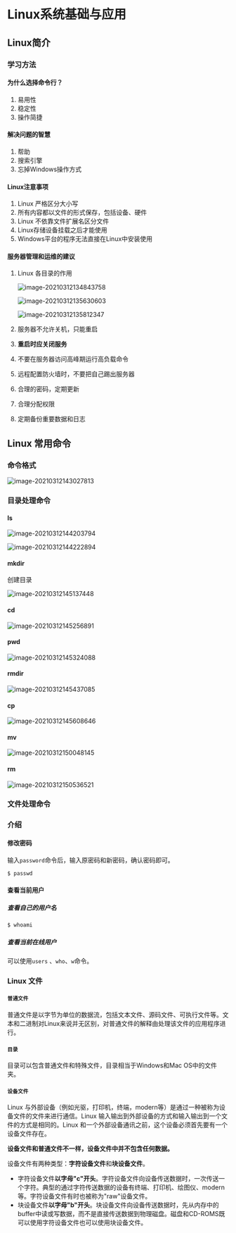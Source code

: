 # Linux系统基础与应用

## Linux简介

### 学习方法

#### 为什么选择命令行？

1. 易用性
2. 稳定性
3. 操作简捷

#### 解决问题的智慧

1. 帮助
2. 搜索引擎
3. 忘掉Windows操作方式

#### Linux注意事项

1. Linux 严格区分大小写
2. 所有内容都以文件的形式保存，包括设备、硬件
3. Linux 不依靠文件扩展名区分文件
4. Linux存储设备挂载之后才能使用
5. Windows平台的程序无法直接在Linux中安装使用

#### 服务器管理和运维的建议

1. Linux 各目录的作用

   ![image-20210312134843758](https://gitee.com/lijiangdao/notebook-map-bed/raw/master/noteIMG/image-20210312134843758.png)

   ![image-20210312135630603](https://gitee.com/lijiangdao/notebook-map-bed/raw/master/noteIMG/image-20210312135630603.png)

   ![image-20210312135812347](https://gitee.com/lijiangdao/notebook-map-bed/raw/master/noteIMG/image-20210312135812347.png)

2. 服务器不允许关机，只能重启

3. **重启时应关闭服务**

4. 不要在服务器访问高峰期运行高负载命令

5. 远程配置防火墙时，不要把自己踢出服务器 

6. 合理的密码，定期更新

7. 合理分配权限

8. 定期备份重要数据和日志

## Linux 常用命令

### 命令格式

![image-20210312143027813](https://gitee.com/lijiangdao/notebook-map-bed/raw/master/noteIMG/image-20210312143027813.png)

### 目录处理命令

#### ls

![image-20210312144203794](https://gitee.com/lijiangdao/notebook-map-bed/raw/master/noteIMG/image-20210312144203794.png)

![image-20210312144222894](https://gitee.com/lijiangdao/notebook-map-bed/raw/master/noteIMG/image-20210312144222894.png)

#### mkdir

创建目录

![image-20210312145137448](https://gitee.com/lijiangdao/notebook-map-bed/raw/master/noteIMG/image-20210312145137448.png)

#### cd

![image-20210312145256891](https://gitee.com/lijiangdao/notebook-map-bed/raw/master/noteIMG/image-20210312145256891.png)

#### pwd

![image-20210312145324088](https://gitee.com/lijiangdao/notebook-map-bed/raw/master/noteIMG/image-20210312145324088.png)

#### rmdir

![image-20210312145437085](https://gitee.com/lijiangdao/notebook-map-bed/raw/master/noteIMG/image-20210312145437085.png)

#### cp

![image-20210312145608646](https://gitee.com/lijiangdao/notebook-map-bed/raw/master/noteIMG/image-20210312145608646.png)

#### mv

![image-20210312150048145](https://gitee.com/lijiangdao/notebook-map-bed/raw/master/noteIMG/image-20210312150048145.png)

#### rm

![image-20210312150536521](https://gitee.com/lijiangdao/notebook-map-bed/raw/master/noteIMG/image-20210312150536521.png)

### 文件处理命令



### 介绍

#### 修改密码

输入`password`命令后，输入原密码和新密码，确认密码即可。

```bash
$ passwd
```

#### 查看当前用户

##### 查看自己的用户名
```bash
$ whoami
```

##### 查看当前在线用户

可以使用`users` 、`who`、`w`命令。

### Linux 文件

#### `普通文件`

普通文件是以字节为单位的数据流，包括文本文件、源码文件、可执行文件等。文本和二进制对Linux来说并无区别，对普通文件的解释由处理该文件的应用程序进行。

#### `目录`

目录可以包含普通文件和特殊文件，目录相当于Windows和Mac OS中的文件夹。

#### `设备文件`

Linux 与外部设备（例如光驱，打印机，终端，modern等）是通过一种被称为设备文件的文件来进行通信。Linux 输入输出到外部设备的方式和输入输出到一个文件的方式是相同的。Linux 和一个外部设备通讯之前，这个设备必须首先要有一个设备文件存在。

**设备文件和普通文件不一样，设备文件中并不包含任何数据。**

设备文件有两种类型：**字符设备文件**和**块设备文件**。

- 字符设备文件**以字母"c"开头**。字符设备文件向设备传送数据时，一次传送一个字符。典型的通过字符传送数据的设备有终端、打印机、绘图仪、modern等。字符设备文件有时也被称为"raw"设备文件。
- 块设备文件**以字母"b"开头**。块设备文件向设备传送数据时，先从内存中的buffer中读或写数据，而不是直接传送数据到物理磁盘。磁盘和CD-ROMS既可以使用字符设备文件也可以使用块设备文件。








